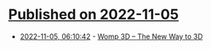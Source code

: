 # [Published on 2022-11-05](index.md)

* [2022-11-05, 06:10:42](https://news.ycombinator.com/item?id=33478459) - [Womp 3D – The New Way to 3D](https://www.womp.com/)
